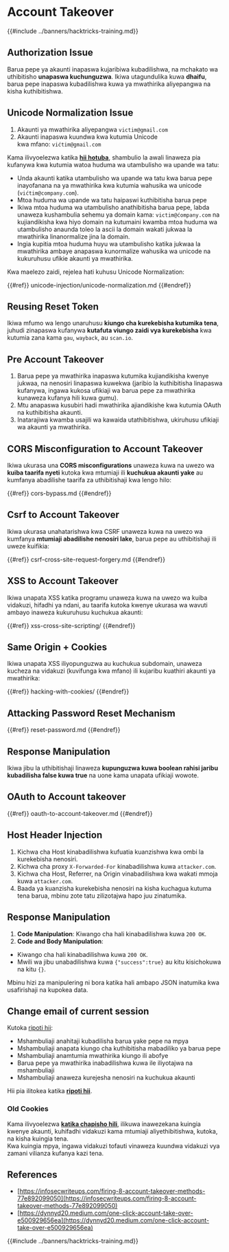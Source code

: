 # Account Takeover

{{#include ../banners/hacktricks-training.md}}

## **Authorization Issue**

Barua pepe ya akaunti inapaswa kujaribiwa kubadilishwa, na mchakato wa uthibitisho **unapaswa kuchunguzwa**. Ikiwa utagundulika kuwa **dhaifu**, barua pepe inapaswa kubadilishwa kuwa ya mwathirika aliyepangwa na kisha kuthibitishwa.

## **Unicode Normalization Issue**

1. Akaunti ya mwathirika aliyepangwa `victim@gmail.com`
2. Akaunti inapaswa kuundwa kwa kutumia Unicode\
kwa mfano: `vićtim@gmail.com`

Kama ilivyoelezwa katika [**hii hotuba**](https://www.youtube.com/watch?v=CiIyaZ3x49c), shambulio la awali linaweza pia kufanywa kwa kutumia watoa huduma wa utambulisho wa upande wa tatu:

- Unda akaunti katika utambulisho wa upande wa tatu kwa barua pepe inayofanana na ya mwathirika kwa kutumia wahusika wa unicode (`vićtim@company.com`).
- Mtoa huduma wa upande wa tatu haipaswi kuthibitisha barua pepe
- Ikiwa mtoa huduma wa utambulisho anathibitisha barua pepe, labda unaweza kushambulia sehemu ya domain kama: `victim@ćompany.com` na kujiandikisha kwa hiyo domain na kutumaini kwamba mtoa huduma wa utambulisho anaunda toleo la ascii la domain wakati jukwaa la mwathirika linanormalize jina la domain.
- Ingia kupitia mtoa huduma huyu wa utambulisho katika jukwaa la mwathirika ambaye anapaswa kunormalize wahusika wa unicode na kukuruhusu ufikie akaunti ya mwathirika.

Kwa maelezo zaidi, rejelea hati kuhusu Unicode Normalization:

{{#ref}}
unicode-injection/unicode-normalization.md
{{#endref}}

## **Reusing Reset Token**

Ikiwa mfumo wa lengo unaruhusu **kiungo cha kurekebisha kutumika tena**, juhudi zinapaswa kufanywa **kutafuta viungo zaidi vya kurekebisha** kwa kutumia zana kama `gau`, `wayback`, au `scan.io`.

## **Pre Account Takeover**

1. Barua pepe ya mwathirika inapaswa kutumika kujiandikisha kwenye jukwaa, na nenosiri linapaswa kuwekwa (jaribio la kuthibitisha linapaswa kufanywa, ingawa kukosa ufikiaji wa barua pepe za mwathirika kunaweza kufanya hili kuwa gumu).
2. Mtu anapaswa kusubiri hadi mwathirika ajiandikishe kwa kutumia OAuth na kuthibitisha akaunti.
3. Inatarajiwa kwamba usajili wa kawaida utathibitishwa, ukiruhusu ufikiaji wa akaunti ya mwathirika.

## **CORS Misconfiguration to Account Takeover**

Ikiwa ukurasa una **CORS misconfigurations** unaweza kuwa na uwezo wa **kuiba taarifa nyeti** kutoka kwa mtumiaji ili **kuchukua akaunti yake** au kumfanya abadilishe taarifa za uthibitishaji kwa lengo hilo:

{{#ref}}
cors-bypass.md
{{#endref}}

## **Csrf to Account Takeover**

Ikiwa ukurasa unahatarishwa kwa CSRF unaweza kuwa na uwezo wa kumfanya **mtumiaji abadilishe nenosiri lake**, barua pepe au uthibitishaji ili uweze kuifikia:

{{#ref}}
csrf-cross-site-request-forgery.md
{{#endref}}

## **XSS to Account Takeover**

Ikiwa unapata XSS katika programu unaweza kuwa na uwezo wa kuiba vidakuzi, hifadhi ya ndani, au taarifa kutoka kwenye ukurasa wa wavuti ambayo inaweza kukuruhusu kuchukua akaunti:

{{#ref}}
xss-cross-site-scripting/
{{#endref}}

## **Same Origin + Cookies**

Ikiwa unapata XSS iliyopunguzwa au kuchukua subdomain, unaweza kucheza na vidakuzi (kuvifunga kwa mfano) ili kujaribu kuathiri akaunti ya mwathirika:

{{#ref}}
hacking-with-cookies/
{{#endref}}

## **Attacking Password Reset Mechanism**

{{#ref}}
reset-password.md
{{#endref}}

## **Response Manipulation**

Ikiwa jibu la uthibitishaji linaweza **kupunguzwa kuwa boolean rahisi jaribu kubadilisha false kuwa true** na uone kama unapata ufikiaji wowote.

## OAuth to Account takeover

{{#ref}}
oauth-to-account-takeover.md
{{#endref}}

## Host Header Injection

1. Kichwa cha Host kinabadilishwa kufuatia kuanzishwa kwa ombi la kurekebisha nenosiri.
2. Kichwa cha proxy `X-Forwarded-For` kinabadilishwa kuwa `attacker.com`.
3. Kichwa cha Host, Referrer, na Origin vinabadilishwa kwa wakati mmoja kuwa `attacker.com`.
4. Baada ya kuanzisha kurekebisha nenosiri na kisha kuchagua kutuma tena barua, mbinu zote tatu zilizotajwa hapo juu zinatumika.

## Response Manipulation

1. **Code Manipulation**: Kiwango cha hali kinabadilishwa kuwa `200 OK`.
2. **Code and Body Manipulation**:
- Kiwango cha hali kinabadilishwa kuwa `200 OK`.
- Mwili wa jibu unabadilishwa kuwa `{"success":true}` au kitu kisichokuwa na kitu `{}`.

Mbinu hizi za manipulering ni bora katika hali ambapo JSON inatumika kwa usafirishaji na kupokea data.

## Change email of current session

Kutoka [ripoti hii](https://dynnyd20.medium.com/one-click-account-take-over-e500929656ea):

- Mshambuliaji anahitaji kubadilisha barua yake pepe na mpya
- Mshambuliaji anapata kiungo cha kuthibitisha mabadiliko ya barua pepe
- Mshambuliaji anamtumia mwathirika kiungo ili abofye
- Barua pepe ya mwathirika inabadilishwa kuwa ile iliyotajwa na mshambuliaji
- Mshambuliaji anaweza kurejesha nenosiri na kuchukua akaunti

Hii pia ilitokea katika [**ripoti hii**](https://dynnyd20.medium.com/one-click-account-take-over-e500929656ea).

### Old Cookies

Kama ilivyoelezwa [**katika chapisho hili**](https://medium.com/@niraj1mahajan/uncovering-the-hidden-vulnerability-how-i-found-an-authentication-bypass-on-shopifys-exchange-cc2729ea31a9), ilikuwa inawezekana kuingia kwenye akaunti, kuhifadhi vidakuzi kama mtumiaji aliyethibitishwa, kutoka, na kisha kuingia tena.\
Kwa kuingia mpya, ingawa vidakuzi tofauti vinaweza kuundwa vidakuzi vya zamani vilianza kufanya kazi tena.

## References

- [https://infosecwriteups.com/firing-8-account-takeover-methods-77e892099050](https://infosecwriteups.com/firing-8-account-takeover-methods-77e892099050)
- [https://dynnyd20.medium.com/one-click-account-take-over-e500929656ea](https://dynnyd20.medium.com/one-click-account-take-over-e500929656ea)

{{#include ../banners/hacktricks-training.md}}
